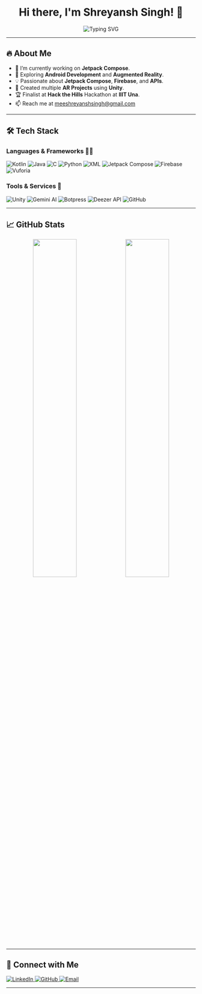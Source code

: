 <h1 align="center">Hi there, I'm Shreyansh Singh! 👋</h1>

<p align="center"><img src="https://readme-typing-svg.herokuapp.com?font=Fira+Code&weight=600&size=22&pause=1000&color=00C2CB&center=true&vCenter=true&width=600&lines=Android+Developer+%7C+AR-VR;Hackathon+Enthusiast+%7C+Tech+Explorer;Kotlin+%7C+Firebase+%7C+APIs+%7C+Jetpack+Compose;Passionate+About+Innovation+🚀" alt="Typing SVG" />
</p>

---

## 🔥 About Me
- 🚀 I’m currently working on **Jetpack Compose**.
- 🎵 Exploring **Android Development** and **Augmented Reality**.
- 💡 Passionate about **Jetpack Compose**, **Firebase**, and **APIs**.
- 🎨 Created multiple **AR Projects** using **Unity**.
- 🏆 Finalist at **Hack the Hills** Hackathon at **IIIT Una**.
- 📫 Reach me at [meeshreyanshsingh@gmail.com](mailto:meeshreyanshsingh@gmail.com)

---

## 🛠 Tech Stack

### **Languages & Frameworks** 🧑‍💻
![Kotlin](https://img.shields.io/badge/Kotlin-0095D5?style=for-the-badge&logo=kotlin&logoColor=white)
![Java](https://img.shields.io/badge/Java-007396?style=for-the-badge&logo=java&logoColor=white)
![C](https://img.shields.io/badge/C-00599C?style=for-the-badge&logo=c&logoColor=white)
![Python](https://img.shields.io/badge/Python-3776AB?style=for-the-badge&logo=python&logoColor=white)
![XML](https://img.shields.io/badge/XML-EB5424?style=for-the-badge&logo=xml&logoColor=white)
![Jetpack Compose](https://img.shields.io/badge/Jetpack%20Compose-4285F4?style=for-the-badge&logo=jetpackcompose&logoColor=white)
![Firebase](https://img.shields.io/badge/Firebase-FFCA28?style=for-the-badge&logo=firebase&logoColor=white)
![Vuforia](https://img.shields.io/badge/Vuforia-009F6B?style=for-the-badge&logo=vuforia&logoColor=white)

### **Tools & Services** 🔧
![Unity](https://img.shields.io/badge/Unity-100000?style=for-the-badge&logo=unity&logoColor=white)
![Gemini AI](https://img.shields.io/badge/Gemini%20AI-4285F4?style=for-the-badge&logo=google&logoColor=white)
![Botpress](https://img.shields.io/badge/Botpress-0A0A0A?style=for-the-badge&logo=botpress&logoColor=white)
![Deezer API](https://img.shields.io/badge/Deezer-FF0000?style=for-the-badge&logo=deezer&logoColor=white)
![GitHub](https://img.shields.io/badge/GitHub-181717?style=for-the-badge&logo=github&logoColor=white)

---

## 📈 GitHub Stats
<p align="center">
  <img width="48%" src="https://github-readme-stats.vercel.app/api?username=shreyansh-singh&show_icons=true&theme=radical" />
  <img width="48%" src="https://github-readme-streak-stats.herokuapp.com/?user=shreyansh-singh&theme=radical" />
</p>

---

## 🌟 Connect with Me
<p align="left">
  <a href="https://www.linkedin.com/in/shreyansh-singh-729b0b198/" target="_blank">
    <img alt="LinkedIn" src="https://img.shields.io/badge/LinkedIn-Shreyansh%20Singh-blue?style=for-the-badge&logo=linkedin">
  </a>

  <a href="https://github.com/Shreyansh9016" target="_blank">
    <img alt="GitHub" src="https://img.shields.io/badge/GitHub-Shreyansh9016-black?style=for-the-badge&logo=github">
  </a>

  <a href="mailto:meeshreyanshsingh@gmail.com">
    <img alt="Email" src="https://img.shields.io/badge/Email-meeshreyanshsingh@gmail.com-red?style=for-the-badge&logo=gmail">
  </a>
</p>

---
